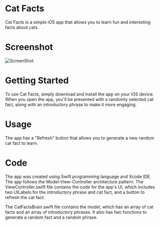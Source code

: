 # Cat Facts

Cat Facts is a simple iOS app that allows you to learn fun and interesting facts about cats.

# Screenshot

![ScreenShot](screenshot.png)

# Getting Started

To use Cat Facts, simply download and install the app on your iOS device. When you open the app, you'll be presented with a randomly selected cat fact, along with an introductory phrase to make it more engaging.

# Usage
The app has a "Refresh" button that allows you to generate a new random cat fact to learn.

# Code

The app was created using Swift programming language and Xcode IDE. The app follows the Model-View-Controller architecture pattern. The ViewController.swift file contains the code for the app's UI, which includes two UILabels for the introductory phrase and cat fact, and a button to refresh the cat fact.

The CatFactsBrain.swift file contains the model, which has an array of cat facts and an array of introductory phrases. It also has two functions to generate a random fact and a random phrase.


